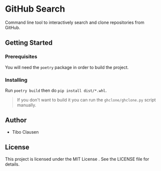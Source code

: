 # GitHub Search

Command line tool to interactively search and clone repositories from GitHub.

## Getting Started

### Prerequisites

You will need the `poetry` package in order to build the project.

### Installing

Run `poetry build` then do `pip install dist/*.whl`.

> If you don't want to build it you can run the `ghclone/ghclone.py` script manually.

## Author

- Tibo Clausen

## License

This project is licensed under the MIT License . See the LICENSE file for details.
